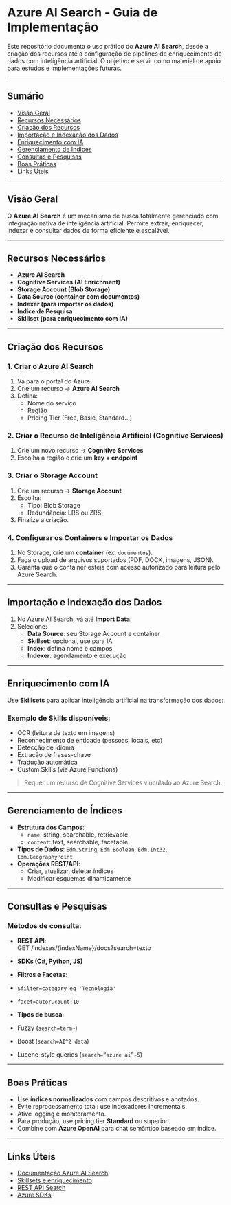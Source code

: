 # Azure AI Search - Guia de Implementação

Este repositório documenta o uso prático do **Azure AI Search**, desde a criação dos recursos até a configuração de pipelines de enriquecimento de dados com inteligência artificial. O objetivo é servir como material de apoio para estudos e implementações futuras.

---

## Sumário

- [Visão Geral](#visão-geral)
- [Recursos Necessários](#recursos-necessários)
- [Criação dos Recursos](#criação-dos-recursos)
- [Importação e Indexação dos Dados](#importação-e-indexação-dos-dados)
- [Enriquecimento com IA](#enriquecimento-com-ia)
- [Gerenciamento de Índices](#gerenciamento-de-índices)
- [Consultas e Pesquisas](#consultas-e-pesquisas)
- [Boas Práticas](#boas-práticas)
- [Links Úteis](#links-úteis)

---

## Visão Geral

O **Azure AI Search** é um mecanismo de busca totalmente gerenciado com integração nativa de inteligência artificial. Permite extrair, enriquecer, indexar e consultar dados de forma eficiente e escalável.

---

## Recursos Necessários

- **Azure AI Search**
- **Cognitive Services (AI Enrichment)**
- **Storage Account (Blob Storage)**
- **Data Source (container com documentos)**
- **Indexer (para importar os dados)**
- **Índice de Pesquisa**
- **Skillset (para enriquecimento com IA)**

---

## Criação dos Recursos

### 1. Criar o Azure AI Search

1. Vá para o portal do Azure.
2. Crie um recurso → **Azure AI Search**
3. Defina:
   - Nome do serviço
   - Região
   - Pricing Tier (Free, Basic, Standard...)

### 2. Criar o Recurso de Inteligência Artificial (Cognitive Services)

1. Crie um novo recurso → **Cognitive Services**
2. Escolha a região e crie um **key + endpoint**

### 3. Criar o Storage Account

1. Crie um recurso → **Storage Account**
2. Escolha:
   - Tipo: Blob Storage
   - Redundância: LRS ou ZRS
3. Finalize a criação.

### 4. Configurar os Containers e Importar os Dados

1. No Storage, crie um **container** (ex: `documentos`).
2. Faça o upload de arquivos suportados (PDF, DOCX, imagens, JSON).
3. Garanta que o container esteja com acesso autorizado para leitura pelo Azure Search.

---

## Importação e Indexação dos Dados

1. No Azure AI Search, vá até **Import Data**.
2. Selecione:
   - **Data Source**: seu Storage Account e container
   - **Skillset**: opcional, use para IA
   - **Index**: defina nome e campos
   - **Indexer**: agendamento e execução

---

## Enriquecimento com IA

Use **Skillsets** para aplicar inteligência artificial na transformação dos dados:

### Exemplo de Skills disponíveis:
- OCR (leitura de texto em imagens)
- Reconhecimento de entidade (pessoas, locais, etc)
- Detecção de idioma
- Extração de frases-chave
- Tradução automática
- Custom Skills (via Azure Functions)

> Requer um recurso de Cognitive Services vinculado ao Azure Search.

---

## Gerenciamento de Índices

- **Estrutura dos Campos**:
  - `name`: string, searchable, retrievable
  - `content`: text, searchable, facetable
- **Tipos de Dados**: `Edm.String`, `Edm.Boolean`, `Edm.Int32`, `Edm.GeographyPoint`
- **Operações REST/API**:
  - Criar, atualizar, deletar índices
  - Modificar esquemas dinamicamente

---

## Consultas e Pesquisas

### Métodos de consulta:

- **REST API**:  
GET /indexes/{indexName}/docs?search=texto


- **SDKs (C#, Python, JS)**

- **Filtros e Facetas**:
- `$filter=category eq 'Tecnologia'`
- `facet=autor,count:10`

- **Tipos de busca**:
- Fuzzy (`search=term~`)
- Boost (`search=AI^2 data`)
- Lucene-style queries (`search=“azure ai”~5`)

---

## Boas Práticas

- Use **índices normalizados** com campos descritivos e anotados.
- Evite reprocessamento total: use indexadores incrementais.
- Ative logging e monitoramento.
- Para produção, use pricing tier **Standard** ou superior.
- Combine com **Azure OpenAI** para chat semântico baseado em índice.

---

## Links Úteis

- [Documentação Azure AI Search](https://learn.microsoft.com/en-us/azure/search/)
- [Skillsets e enriquecimento](https://learn.microsoft.com/en-us/azure/search/cognitive-search-skillset)
- [REST API Search](https://learn.microsoft.com/en-us/rest/api/searchservice/)
- [Azure SDKs](https://learn.microsoft.com/en-us/azure/search/search-howto-sdk)



